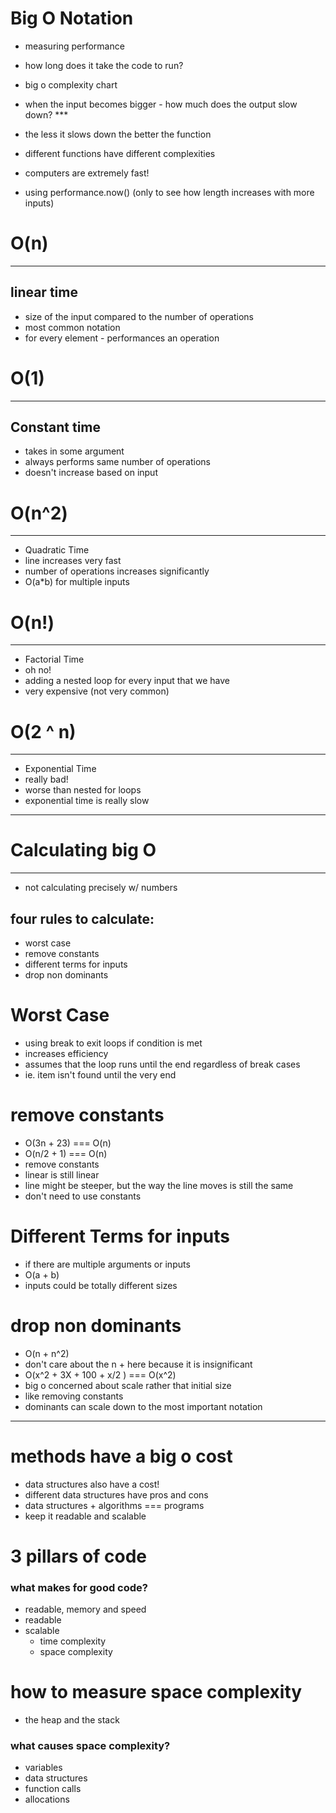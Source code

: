 # Big O Notation
 - measuring performance
 - how long does it take the code to run?
 - big o complexity chart
 - when the input becomes bigger - how much does the output slow down? ***
  - the less it slows down the better the function
 - different functions have different complexities


 - computers are extremely fast!
 - using performance.now() (only to see how length increases with more inputs)


# O(n)
---
## linear time
 - size of the input compared to the number of operations
 - most common notation
 - for every element - performances an operation

# O(1)
---
## Constant time
 - takes in some argument
 - always performs same number of operations
 - doesn't increase based on input

# O(n^2)
---
 - Quadratic Time
 - line increases very fast
 - number of operations increases significantly
 - O(a*b) for multiple inputs

# O(n!)
---
 - Factorial Time
 - oh no!
 - adding a nested loop for every input that we have
 - very expensive (not very common)

# O(2 ^ n)
---
 - Exponential Time
 - really bad!
 - worse than nested for loops
 - exponential time is really slow

---
# Calculating big O
---
 - not calculating precisely w/ numbers
## four rules to calculate:
  - worst case
  - remove constants
  - different terms for inputs
  - drop non dominants

# Worst Case
 - using break to exit loops if condition is met
 - increases efficiency
 - assumes that the loop runs until the end regardless of break cases
 - ie. item isn't found until the very end

# remove constants
 - O(3n + 23) === O(n)
 - O(n/2 + 1) === O(n)
 - remove constants
 - linear is still linear
 - line might be steeper, but the way the line moves is still the same
 - don't need to use constants

# Different Terms for inputs
 - if there are multiple arguments or inputs
 - O(a + b)
 - inputs could be totally different sizes

# drop non dominants
 - O(n + n^2)
 - don't care about the n + here because it is insignificant
 - O(x^2 + 3X + 100 + x/2 ) === O(x^2)
 - big o concerned about scale rather that initial size
 - like removing constants
 - dominants can scale down to the most important notation

---

# methods have a big o cost
 - data structures also have a cost!
 - different data structures have pros and cons
 - data structures + algorithms === programs
 - keep it readable and scalable

# 3 pillars of code
### what makes for good code?
 - readable, memory and speed
 - readable
 - scalable
    - time complexity
    - space complexity

# how to measure space complexity
 - the heap and the stack

### what causes space complexity?
 - variables
 - data structures
 - function calls
 - allocations

###

